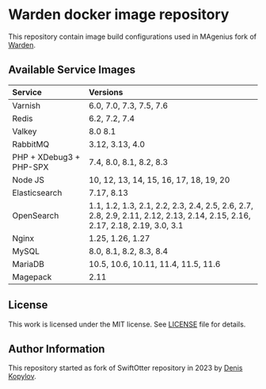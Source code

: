 # Warden docker image repository

This repository contain image build configurations used in MAgenius fork of [Warden](https://github.com/magenius-team/warden).

## Available Service Images

| Service                 | Versions                                                                                                                   |
|:------------------------|:---------------------------------------------------------------------------------------------------------------------------|
| Varnish                 | 6.0, 7.0, 7.3, 7.5, 7.6                                                                                                    |
| Redis                   | 6.2, 7.2, 7.4                                                                                                              |
| Valkey                  | 8.0 8.1                                                                                                                    |
| RabbitMQ                | 3.12, 3.13, 4.0                                                                                                            |
| PHP + XDebug3 + PHP-SPX | 7.4, 8.0, 8.1, 8.2, 8.3                                                                                                    |
| Node JS                 | 10, 12, 13, 14, 15, 16, 17, 18, 19, 20                                                                                     |
| Elasticsearch           | 7.17, 8.13                                                                                                                 |
| OpenSearch              | 1.1, 1.2, 1.3, 2.1, 2.2, 2.3, 2.4, 2.5, 2.6, 2.7, 2.8, 2.9, 2.11, 2.12, 2.13, 2.14, 2.15, 2.16, 2.17, 2.18, 2.19, 3.0, 3.1 |
| Nginx                   | 1.25, 1.26, 1.27                                                                                                           |
| MySQL                   | 8.0, 8.1, 8.2, 8.3, 8.4                                                                                                    |
| MariaDB                 | 10.5, 10.6, 10.11, 11.4, 11.5, 11.6                                                                                        |
| Magepack                | 2.11                                                                                                                       |

## License

This work is licensed under the MIT license. See [LICENSE](https://github.com/magenius-team/warden-images/blob/main/LICENSE) file for details.

## Author Information

This repository started as fork of SwiftOtter repository in 2023 by [Denis Kopylov](https://magenius.team/).
